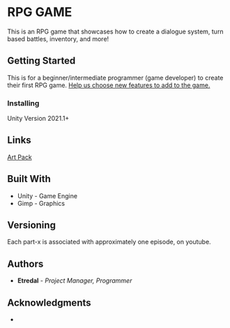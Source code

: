 # RPG GAME

This is an RPG game that showcases how to create a dialogue system, turn based battles, inventory, and more!

## Getting Started

This is for a beginner/intermediate programmer (game developer) to create their first RPG game.
[Help us choose new features to add to the game.](https://docs.google.com/document/d/1HDOyZX5JP_0TYaWux3odjWNntLQBsxewluIPnybYJN8/edit?usp=sharing)

### Installing

Unity Version 2021.1+


## Links
[Art Pack](https://bakudas.itch.io/generic-rpg-pack)

## Built With

* Unity - Game Engine
* Gimp - Graphics

## Versioning

Each part-x is associated with approximately one episode, on youtube.

## Authors

* **Etredal** - *Project Manager, Programmer*

## Acknowledgments

* 

